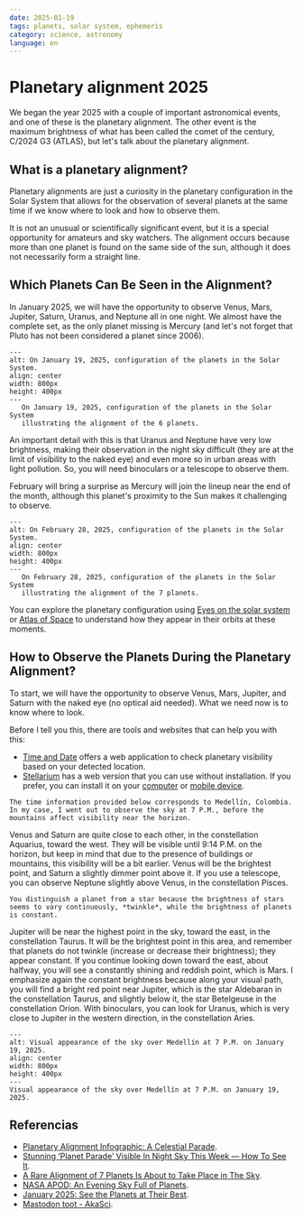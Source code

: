 ```yaml
---
date: 2025-01-19
tags: planets, solar system, ephemeris
category: science, astronomy
language: en
---
```


# Planetary alignment 2025

We began the year 2025 with a couple of important astronomical events, and one
of these is the planetary alignment. The other event is the maximum brightness
of what has been called the comet of the century, C/2024 G3 (ATLAS), but let's
talk about the planetary alignment.

## What is a planetary alignment?

Planetary alignments are just a curiosity in the planetary configuration in the
Solar System that allows for the observation of several planets at the same time
if we know where to look and how to observe them.

It is not an unusual or scientifically significant event, but it is a special
opportunity for amateurs and sky watchers. The alignment occurs because more
than one planet is found on the same side of the sun, although it does not
necessarily form a straight line.

## Which Planets Can Be Seen in the Alignment?

In January 2025, we will have the opportunity to observe Venus, Mars, Jupiter,
Saturn, Uranus, and Neptune all in one night. We almost have the complete set,
as the only planet missing is Mercury (and let's not forget that Pluto has not
been considered a planet since 2006).

```{figure} /images/alineacion-planetaria-2025/alineacion-planetaria-20250119.png
---
alt: On January 19, 2025, configuration of the planets in the Solar System.
align: center
width: 800px
height: 400px
---
   On January 19, 2025, configuration of the planets in the Solar System
   illustrating the alignment of the 6 planets.
```

An important detail with this is that Uranus and Neptune have very low
brightness, making their observation in the night sky difficult (they are at the
limit of visibility to the naked eye) and even more so in urban areas with light
pollution. So, you will need binoculars or a telescope to observe them.

February will bring a surprise as Mercury will join the lineup near the end of
the month, although this planet's proximity to the Sun makes it challenging to
observe.

```{figure} /images/alineacion-planetaria-2025/alineacion-planetaria-20250228.png
---
alt: On February 28, 2025, configuration of the planets in the Solar System.
align: center
width: 800px
height: 400px
---
   On February 28, 2025, configuration of the planets in the Solar System
   illustrating the alignment of the 7 planets.
```

You can explore the planetary configuration using
[Eyes on the solar system](https://eyes.nasa.gov/apps/solar-system/#/mercury?time=2025-02-28T12:30:00.031+00:00&rate=0)
or [Atlas of Space](https://atlasof.space/) to understand how they appear in
their orbits at these moments.

## How to Observe the Planets During the Planetary Alignment?

To start, we will have the opportunity to observe Venus, Mars, Jupiter, and
Saturn with the naked eye (no optical aid needed). What we need now is to know
where to look.

Before I tell you this, there are tools and websites that can help you with
this:

- [Time and Date](https://www.timeanddate.com/astronomy/night/) offers a web
  application to check planetary visibility based on your detected location.
- [Stellarium](https://stellarium-web.org/) has a web version that you can use
  without installation. If you prefer, you can install it on your
  [computer](/en/blog/2024/que-hacer-despues-de-instalar-manjaro.md#now-look-at-the-sky)
  or
  [mobile device](https://play.google.com/store/apps/details?id=com.noctuasoftware.stellarium_free).

```{important}
The time information provided below corresponds to Medellín, Colombia. In my case, I went out to observe the sky at 7 P.M., before the mountains affect visibility near the horizon.
```

Venus and Saturn are quite close to each other, in the constellation Aquarius,
toward the west. They will be visible until 9:14 P.M. on the horizon, but keep
in mind that due to the presence of buildings or mountains, this visibility will
be a bit earlier. Venus will be the brightest point, and Saturn a slightly
dimmer point above it. If you use a telescope, you can observe Neptune slightly
above Venus, in the constellation Pisces.

```{hint}
You distinguish a planet from a star because the brightness of stars seems to vary continuously, *twinkle*, while the brightness of planets is constant.
```

Jupiter will be near the highest point in the sky, toward the east, in the
constellation Taurus. It will be the brightest point in this area, and remember
that planets do not twinkle (increase or decrease their brightness); they appear
constant. If you continue looking down toward the east, about halfway, you will
see a constantly shining and reddish point, which is Mars. I emphasize again the
constant brightness because along your visual path, you will find a bright red
point near Jupiter, which is the star Aldebaran in the constellation Taurus, and
slightly below it, the star Betelgeuse in the constellation Orion. With
binoculars, you can look for Uranus, which is very close to Jupiter in the
western direction, in the constellation Aries.

```{figure} /images/alineacion-planetaria-2025/stellarium-20250119.png
---
alt: Visual appearance of the sky over Medellín at 7 P.M. on January 19, 2025.
align: center
width: 800px
height: 400px
---
Visual appearance of the sky over Medellín at 7 P.M. on January 19, 2025.
```

## Referencias

- [Planetary Alignment Infographic: A Celestial Parade](https://starwalk.space/en/infographics/planetary-alignment).
- [Stunning ‘Planet Parade’ Visible In Night Sky This Week — How To See It](https://www.forbes.com/sites/jamiecartereurope/2025/01/18/stunning-planet-parade-visible-in-night-sky-this-week---when-and-where-to-look/).
- [A Rare Alignment of 7 Planets Is About to Take Place in The Sky](https://www.sciencealert.com/a-rare-alignment-of-7-planets-is-about-to-take-place-in-the-sky).
- [NASA APOD: An Evening Sky Full of Planets](https://apod.nasa.gov/apod/ap250111.html).
- [January 2025: See the Planets at Their Best](https://www.timeanddate.com/news/astronomy/venus-mars-january-2025).
- [Mastodon toot - AkaSci](https://col.social/deck/@AkaSci@fosstodon.org/113809850813439099).
